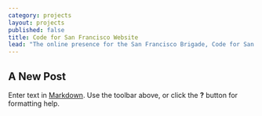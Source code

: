 ```yaml
---
category: projects
layout: projects
published: false
title: Code for San Francisco Website
lead: "The online presence for the San Francisco Brigade, Code for San Francisco"
---
```


## A New Post

Enter text in [Markdown](http://daringfireball.net/projects/markdown/). Use the toolbar above, or click the **?** button for formatting help.

